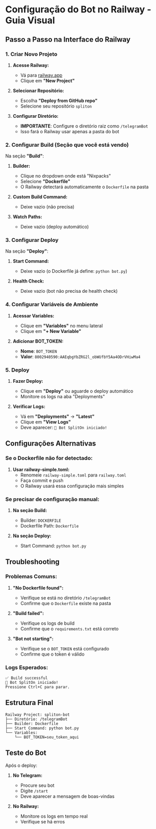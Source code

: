 # Configuração do Bot no Railway - Guia Visual

## Passo a Passo na Interface do Railway

### 1. Criar Novo Projeto

1. **Acesse Railway:**
   - Vá para [railway.app](https://railway.app)
   - Clique em **"New Project"**

2. **Selecionar Repositório:**
   - Escolha **"Deploy from GitHub repo"**
   - Selecione seu repositório `spliton`

3. **Configurar Diretório:**
   - **IMPORTANTE**: Configure o diretório raiz como `/telegramBot`
   - Isso fará o Railway usar apenas a pasta do bot

### 2. Configurar Build (Seção que você está vendo)

Na seção **"Build"**:

1. **Builder:**
   - Clique no dropdown onde está "Nixpacks"
   - Selecione **"Dockerfile"**
   - O Railway detectará automaticamente o `Dockerfile` na pasta

2. **Custom Build Command:**
   - Deixe vazio (não precisa)

3. **Watch Paths:**
   - Deixe vazio (deploy automático)

### 3. Configurar Deploy

Na seção **"Deploy"**:

1. **Start Command:**
   - Deixe vazio (o Dockerfile já define: `python bot.py`)

2. **Health Check:**
   - Deixe vazio (bot não precisa de health check)

### 4. Configurar Variáveis de Ambiente

1. **Acessar Variables:**
   - Clique em **"Variables"** no menu lateral
   - Clique em **"+ New Variable"**

2. **Adicionar BOT_TOKEN:**
   - **Nome**: `BOT_TOKEN`
   - **Valor**: `8002940590:AAEqbgYbZRG2l_obWUfbY5Aa4ODrVHiwMa4`

### 5. Deploy

1. **Fazer Deploy:**
   - Clique em **"Deploy"** ou aguarde o deploy automático
   - Monitore os logs na aba "Deployments"

2. **Verificar Logs:**
   - Vá em **"Deployments"** → **"Latest"**
   - Clique em **"View Logs"**
   - Deve aparecer: `🤖 Bot SplitOn iniciado!`

## Configurações Alternativas

### Se o Dockerfile não for detectado:

1. **Usar railway-simple.toml:**
   - Renomeie `railway-simple.toml` para `railway.toml`
   - Faça commit e push
   - O Railway usará essa configuração mais simples

### Se precisar de configuração manual:

1. **Na seção Build:**
   - Builder: `DOCKERFILE`
   - Dockerfile Path: `Dockerfile`

2. **Na seção Deploy:**
   - Start Command: `python bot.py`

## Troubleshooting

### Problemas Comuns:

1. **"No Dockerfile found":**
   - Verifique se está no diretório `/telegramBot`
   - Confirme que o `Dockerfile` existe na pasta

2. **"Build failed":**
   - Verifique os logs de build
   - Confirme que o `requirements.txt` está correto

3. **"Bot not starting":**
   - Verifique se o `BOT_TOKEN` está configurado
   - Confirme que o token é válido

### Logs Esperados:

```
✅ Build successful
🤖 Bot SplitOn iniciado!
Pressione Ctrl+C para parar.
```

## Estrutura Final

```
Railway Project: spliton-bot
├── Diretório: /telegramBot
├── Builder: Dockerfile
├── Start Command: python bot.py
└── Variables:
    └── BOT_TOKEN=seu_token_aqui
```

## Teste do Bot

Após o deploy:

1. **No Telegram:**
   - Procure seu bot
   - Digite `/start`
   - Deve aparecer a mensagem de boas-vindas

2. **No Railway:**
   - Monitore os logs em tempo real
   - Verifique se há erros 